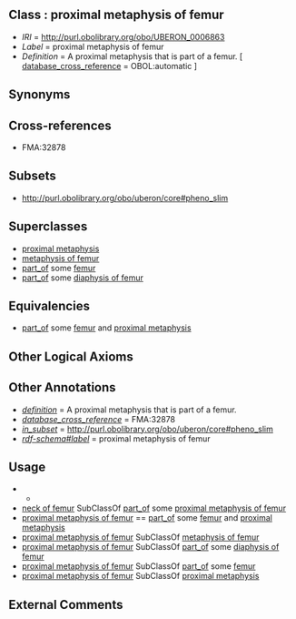 
## Class : proximal metaphysis of femur

 * *IRI* = http://purl.obolibrary.org/obo/UBERON_0006863
 * *Label* = proximal metaphysis of femur
 * *Definition* = A proximal metaphysis that is part of a femur. [ [database_cross_reference](../../ef/oboInOwl#hasDbXref.md) = OBOL:automatic ]

## Synonyms


## Cross-references

 * FMA:32878

## Subsets

 * http://purl.obolibrary.org/obo/uberon/core#pheno_slim

## Superclasses

 * [proximal metaphysis](../../UBERON/78/UBERON_0004378.md)
 * [metaphysis of femur](../../UBERON/65/UBERON_0006865.md)
 * [part_of](../../BFO/50/BFO_0000050.md) some [femur](../../UBERON/81/UBERON_0000981.md)
 * [part_of](../../BFO/50/BFO_0000050.md) some [diaphysis of femur](../../UBERON/62/UBERON_0006862.md)

## Equivalencies

 * [part_of](../../BFO/50/BFO_0000050.md) some [femur](../../UBERON/81/UBERON_0000981.md) and [proximal metaphysis](../../UBERON/78/UBERON_0004378.md)

## Other Logical Axioms


## Other Annotations

 * *[definition](../../IAO/15/IAO_0000115.md)* = A proximal metaphysis that is part of a femur.
 * *[database_cross_reference](../../ef/oboInOwl#hasDbXref.md)* = FMA:32878
 * *[in_subset](../../et/oboInOwl#inSubset.md)* = http://purl.obolibrary.org/obo/uberon/core#pheno_slim
 * *[rdf-schema#label](../../el/rdf-schema#label.md)* = proximal metaphysis of femur

## Usage

 * -
 * [neck of femur](../../UBERON/19/UBERON_0007119.md) SubClassOf [part_of](../../BFO/50/BFO_0000050.md) some [proximal metaphysis of femur](../../UBERON/63/UBERON_0006863.md)
 * [proximal metaphysis of femur](../../UBERON/63/UBERON_0006863.md) == [part_of](../../BFO/50/BFO_0000050.md) some [femur](../../UBERON/81/UBERON_0000981.md) and [proximal metaphysis](../../UBERON/78/UBERON_0004378.md)
 * [proximal metaphysis of femur](../../UBERON/63/UBERON_0006863.md) SubClassOf [metaphysis of femur](../../UBERON/65/UBERON_0006865.md)
 * [proximal metaphysis of femur](../../UBERON/63/UBERON_0006863.md) SubClassOf [part_of](../../BFO/50/BFO_0000050.md) some [diaphysis of femur](../../UBERON/62/UBERON_0006862.md)
 * [proximal metaphysis of femur](../../UBERON/63/UBERON_0006863.md) SubClassOf [part_of](../../BFO/50/BFO_0000050.md) some [femur](../../UBERON/81/UBERON_0000981.md)
 * [proximal metaphysis of femur](../../UBERON/63/UBERON_0006863.md) SubClassOf [proximal metaphysis](../../UBERON/78/UBERON_0004378.md)

## External Comments

